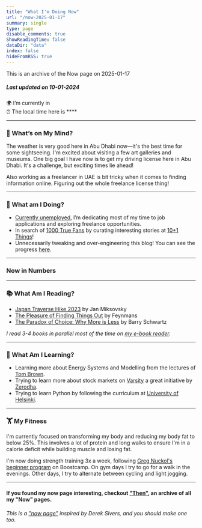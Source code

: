 ```yaml
---
title: "What I'm Doing Now"
url: "/now-2025-01-17"
summary: single
type: page
disable_comments: true
ShowReadingTime: false
dataDir: "data"
index: false
hideFromRSS: true
---
```


This is an archive of the Now page on 2025-01-17

##### Last updated on 10-01-2024

🌍 I’m currently in **[](https://what3words.com/inferior.reserved.drives)**   
⏰ The local time here is ****  



---

### 💭 What’s on My Mind?

The weather is very good here in Abu Dhabi now—it's the best time for some sightseeing. I'm excited about visiting a few art galleries and museums. One big goal I have now is to get my driving license here in Abu Dhabi. It's a challenge, but exciting times lie ahead!

Also working as a freelancer in UAE is bit tricky when it comes to finding information online. Figuring out the whole freelance license thing!

---



### 🔨 What am I Doing?

-  [Currently unemployed](/hire), I’m dedicating most of my time to job applications and exploring freelance opportunities.
- In search of [1000 True Fans](https://kk.org/thetechnium/1000-true-fans/) by curating interesting stories at [10+1 Things](https://newsletter.rishikeshs.com/)!
- Unnecessarily tweaking and over-engineering this blog! You can see the progress [here](/log).

---


### Now in Numbers



---



### 📚 What Am I Reading?

- [Japan Traverse Hike 2023](https://github.com/WebOrigami/japan-hike-ebook) by Jan Miksovsky
- [The Pleasure of Finding Things Out](https://geni.us/rs-pleasure-of-finding) by Feynmans
- [The Paradox of Choice: Why More is Less](https://geni.us/rsh-paradox-choice) by Barry Schwartz

*I read 3-4 books in parallel most of the time on [my e-book reader](https://geni.us/rsh-kindle-paperwhite).*

---

### 📝 What Am I Learning?
- Learning more about Energy Systems and Modelling from the lectures of [Tom Brown](https://nworbmot.org/teaching.html).
- Trying to learn more about stock markets on [Varsity](https://zerodha.com/varsity/) a great initiative by [Zerodha](https://zerodha.com/open-account?c=KSO559).
- Trying to learn Python by following the curriculum at [University of Helsinki](https://programming-24.mooc.fi/).

---


<!-- 
### 📺 What Am I Watching?
- Finished watching [Lost (2004)](/watch/lost). What a show! 
---  -->

### 🏋 My Fitness


I'm currently focused on transforming my body and reducing my body fat to below 25%. This involves a lot of protein and long walks to ensure I'm in a calorie deficit while building muscle and losing fat.

I'm now doing strength training 3x a week, following [Greg Nuckol's beginner program](https://www.boostcamp.app/coaches/greg-nuckols/greg-nuckols-beginner-program) on Boostcamp. On gym days I try to go for a walk in the evenings. Other days, I try to alternate between cycling and light jogging.

<!-- ##### For my latest fitness updates, read my [fitness log](/fitness-log). It's interesting, I promise. -->







---


#### If you found my now page interesting, checkout ["Then"](/then), an archive of all my "Now" pages.


###### This is a ["now page"](https://nownownow.com/) inspired by Derek Sivers, and you should make one too.